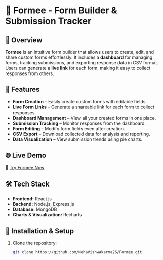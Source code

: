# 📝 Formee - Form Builder & Submission Tracker  

## 📌 Overview  
**Formee** is an intuitive form builder that allows users to create, edit, and share custom forms effortlessly. It includes a **dashboard** for managing forms, tracking submissions, and exporting response data in CSV format. Users can generate a **live link** for each form, making it easy to collect responses from others.  

## 🌟 Features  
- **Form Creation** – Easily create custom forms with editable fields.  
- **Live Form Links** – Generate a shareable link for each form to collect responses.  
- **Dashboard Management** – View all your created forms in one place.  
- **Submission Tracking** – Monitor responses from the dashboard.  
- **Form Editing** – Modify form fields even after creation.  
- **CSV Export** – Download collected data for analysis and reporting.  
- **Data Visualization** – View submission trends using pie charts.  

## 🌐 Live Demo  
🔗 [Try Formee Now](https://formeeformbuilder.netlify.app/)  

## 🛠️ Tech Stack  
- **Frontend:** React.js
- **Backend:** Node.js, Express.js  
- **Database:** MongoDB  
- **Charts & Visualization:** Recharts  

## 🔧 Installation & Setup  
1. Clone the repository:  
   ```sh
   git clone https://github.com/NehaVishwakarma26/Formee.git
